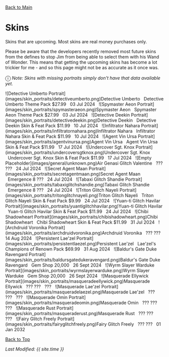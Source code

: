 [Back to Main](index.md)

# Skins

Skins that are upcoming. Most skins are real money purchases only.

Please be aware that the developers recently removed most future skins from the defines to stop Jim from being able to select them with his Wand of Wonder. This means that getting the upcoming skins has become a lot trickier for me - and so this page might not be as accurate as it once was.

<span style="font-size:1.2em;">ⓘ</span> *Note: Skins with missing portraits simply don't have that data available yet.*

<span class="skinTableColumn">
    <span class="skinTableRow">
        <span class="skinTableIcon">
            ![Detective Umberto Portrait](images/skin_portraits/detectiveumberto.png)Detective Umberto
        </span>
        <span class="skinTableSource">
            <span style="margin-left: 8px;">Detective Umberto Theme Pack</span>
        </span>
        <span class="skinTableCost">
            <span style="margin-right: 8px;">$27.99</span>
        </span>
        <span class="skinTableDate">
            <span style="margin-right: 8px;">03 Jul 2024</span>
        </span>
    </span>
    <span class="skinTableRow">
        <span class="skinTableIcon">
            ![Spymaster Aeon Portrait](images/skin_portraits/spymasteraeon.png)Spymaster Aeon
        </span>
        <span class="skinTableSource">
            <span style="margin-left: 8px;">Spymaster Aeon Theme Pack</span>
        </span>
        <span class="skinTableCost">
            <span style="margin-right: 8px;">$27.99</span>
        </span>
        <span class="skinTableDate">
            <span style="margin-right: 8px;">03 Jul 2024</span>
        </span>
    </span>
    <span class="skinTableRow">
        <span class="skinTableIcon">
            ![Detective Deekin Portrait](images/skin_portraits/detectivedeekin.png)Detective Deekin
        </span>
        <span class="skinTableSource">
            <span style="margin-left: 8px;">Detective Deekin Skin & Feat Pack</span>
        </span>
        <span class="skinTableCost">
            <span style="margin-right: 8px;">$11.99</span>
        </span>
        <span class="skinTableDate">
            <span style="margin-right: 8px;">10 Jul 2024</span>
        </span>
    </span>
    <span class="skinTableRow">
        <span class="skinTableIcon">
            ![Infiltrator Nahara Portrait](images/skin_portraits/infiltratornahara.png)Infiltrator Nahara
        </span>
        <span class="skinTableSource">
            <span style="margin-left: 8px;">Infiltrator Nahara Skin & Feat Pack</span>
        </span>
        <span class="skinTableCost">
            <span style="margin-right: 8px;">$11.99</span>
        </span>
        <span class="skinTableDate">
            <span style="margin-right: 8px;">10 Jul 2024</span>
        </span>
    </span>
    <span class="skinTableRow">
        <span class="skinTableIcon">
            ![Agent Vin Ursa Portrait](images/skin_portraits/agentvinursa.png)Agent Vin Ursa
        </span>
        <span class="skinTableSource">
            <span style="margin-left: 8px;">Agent Vin Ursa Skin & Feat Pack</span>
        </span>
        <span class="skinTableCost">
            <span style="margin-right: 8px;">$11.99</span>
        </span>
        <span class="skinTableDate">
            <span style="margin-right: 8px;">17 Jul 2024</span>
        </span>
    </span>
    <span class="skinTableRow">
        <span class="skinTableIcon">
            ![Undercover Sgt. Knox Portrait](images/skin_portraits/undercoversgtknox.png)Undercover Sgt. Knox
        </span>
        <span class="skinTableSource">
            <span style="margin-left: 8px;">Undercover Sgt. Knox Skin & Feat Pack</span>
        </span>
        <span class="skinTableCost">
            <span style="margin-right: 8px;">$11.99</span>
        </span>
        <span class="skinTableDate">
            <span style="margin-right: 8px;">17 Jul 2024</span>
        </span>
    </span>
    <span class="skinTableRow">
        <span class="skinTableIcon">
            ![Empty Placeholder](images/general/unknown.png)Air Genasi Glitch Valentine
        </span>
        <span class="skinTableSource">
            <span style="margin-left: 8px;">???</span>
        </span>
        <span class="skinTableCost">
            <span style="margin-right: 8px;">???</span>
        </span>
        <span class="skinTableDate">
            <span style="margin-right: 8px;">24 Jul 2024</span>
        </span>
    </span>
    <span class="skinTableRow">
        <span class="skinTableIcon">
            ![Secret Agent Maan Portrait](images/skin_portraits/secretagentmaan.png)Secret Agent Maan
        </span>
        <span class="skinTableSource">
            <span style="margin-left: 8px;">Emergence 8</span>
        </span>
        <span class="skinTableCost">
            <span style="margin-right: 8px;">???</span>
        </span>
        <span class="skinTableDate">
            <span style="margin-right: 8px;">24 Jul 2024</span>
        </span>
    </span>
    <span class="skinTableRow">
        <span class="skinTableIcon">
            ![Tabaxi Glitch Shandie Portrait](images/skin_portraits/tabaxiglitchshandie.png)Tabaxi Glitch Shandie
        </span>
        <span class="skinTableSource">
            <span style="margin-left: 8px;">Emergence 8</span>
        </span>
        <span class="skinTableCost">
            <span style="margin-right: 8px;">???</span>
        </span>
        <span class="skinTableDate">
            <span style="margin-right: 8px;">24 Jul 2024</span>
        </span>
    </span>
    <span class="skinTableRow">
        <span class="skinTableIcon">
            ![Triton Glitch Nayeli Portrait](images/skin_portraits/tritonglitchnayeli.png)Triton Glitch Nayeli
        </span>
        <span class="skinTableSource">
            <span style="margin-left: 8px;">Triton Glitch Nayeli Skin & Feat Pack</span>
        </span>
        <span class="skinTableCost">
            <span style="margin-right: 8px;">$9.99</span>
        </span>
        <span class="skinTableDate">
            <span style="margin-right: 8px;">24 Jul 2024</span>
        </span>
    </span>
    <span class="skinTableRow">
        <span class="skinTableIcon">
            ![Yuan-ti Glitch Havilar Portrait](images/skin_portraits/yuantiglitchhavilar.png)Yuan-ti Glitch Havilar
        </span>
        <span class="skinTableSource">
            <span style="margin-left: 8px;">Yuan-ti Glitch Havilar Skin & Feat Pack</span>
        </span>
        <span class="skinTableCost">
            <span style="margin-right: 8px;">$11.99</span>
        </span>
        <span class="skinTableDate">
            <span style="margin-right: 8px;">24 Jul 2024</span>
        </span>
    </span>
    <span class="skinTableRow">
        <span class="skinTableIcon">
            ![Chibi Shadowheart Portrait](images/skin_portraits/chibishadowheart.png)Chibi Shadowheart
        </span>
        <span class="skinTableSource">
            <span style="margin-left: 8px;">Chibi Shadowheart Skin & Feat Pack</span>
        </span>
        <span class="skinTableCost">
            <span style="margin-right: 8px;">$11.99</span>
        </span>
        <span class="skinTableDate">
            <span style="margin-right: 8px;">31 Jul 2024</span>
        </span>
    </span>
    <span class="skinTableRow">
        <span class="skinTableIcon">
            ![Archdruid Voronika Portrait](images/skin_portraits/archdruidvoronika.png)Archdruid Voronika
        </span>
        <span class="skinTableSource">
            <span style="margin-left: 8px;">???</span>
        </span>
        <span class="skinTableCost">
            <span style="margin-right: 8px;">???</span>
        </span>
        <span class="skinTableDate">
            <span style="margin-right: 8px;">14 Aug 2024</span>
        </span>
    </span>
    <span class="skinTableRow">
        <span class="skinTableIcon">
            ![Persistent Lae'zel Portrait](images/skin_portraits/persistentlaezel.png)Persistent Lae'zel
        </span>
        <span class="skinTableSource">
            <span style="margin-left: 8px;">Lae'zel's Champions of Renown Pack</span>
        </span>
        <span class="skinTableCost">
            <span style="margin-right: 8px;">$69.99</span>
        </span>
        <span class="skinTableDate">
            <span style="margin-right: 8px;">31 Aug 2024</span>
        </span>
    </span>
    <span class="skinTableRow">
        <span class="skinTableIcon">
            ![Baldur's Gate Duke Ravengard Portrait](images/skin_portraits/baldursgatedukeravengard.png)Baldur's Gate Duke Ravengard
        </span>
        <span class="skinTableSource">
            <span style="margin-left: 8px;">Gem Shop</span>
        </span>
        <span class="skinTableCost">
            <span style="margin-right: 8px;">20,000</span>
        </span>
        <span class="skinTableDate">
            <span style="margin-right: 8px;">26 Sept 2024</span>
        </span>
    </span>
    <span class="skinTableRow">
        <span class="skinTableIcon">
            ![Wyrm Slayer Warduke Portrait](images/skin_portraits/wyrmslayerwarduke.png)Wyrm Slayer Warduke
        </span>
        <span class="skinTableSource">
            <span style="margin-left: 8px;">Gem Shop</span>
        </span>
        <span class="skinTableCost">
            <span style="margin-right: 8px;">20,000</span>
        </span>
        <span class="skinTableDate">
            <span style="margin-right: 8px;">26 Sept 2024</span>
        </span>
    </span>
    <span class="skinTableRow">
        <span class="skinTableIcon">
            ![Masquerade Ellywick Portrait](images/skin_portraits/masqueradeellywick.png)Masquerade Ellywick
        </span>
        <span class="skinTableSource">
            <span style="margin-left: 8px;">???</span>
        </span>
        <span class="skinTableCost">
            <span style="margin-right: 8px;">???</span>
        </span>
        <span class="skinTableDate">
            <span style="margin-right: 8px;">???</span>
        </span>
    </span>
    <span class="skinTableRow">
        <span class="skinTableIcon">
            ![Masquerade Lae'zel Portrait](images/skin_portraits/masqueradelaezel.png)Masquerade Lae'zel
        </span>
        <span class="skinTableSource">
            <span style="margin-left: 8px;">???</span>
        </span>
        <span class="skinTableCost">
            <span style="margin-right: 8px;">???</span>
        </span>
        <span class="skinTableDate">
            <span style="margin-right: 8px;">???</span>
        </span>
    </span>
    <span class="skinTableRow">
        <span class="skinTableIcon">
            ![Masquerade Omin Portrait](images/skin_portraits/masqueradeomin.png)Masquerade Omin
        </span>
        <span class="skinTableSource">
            <span style="margin-left: 8px;">???</span>
        </span>
        <span class="skinTableCost">
            <span style="margin-right: 8px;">???</span>
        </span>
        <span class="skinTableDate">
            <span style="margin-right: 8px;">???</span>
        </span>
    </span>
    <span class="skinTableRow">
        <span class="skinTableIcon">
            ![Masquerade Rust Portrait](images/skin_portraits/masqueraderust.png)Masquerade Rust
        </span>
        <span class="skinTableSource">
            <span style="margin-left: 8px;">???</span>
        </span>
        <span class="skinTableCost">
            <span style="margin-right: 8px;">???</span>
        </span>
        <span class="skinTableDate">
            <span style="margin-right: 8px;">???</span>
        </span>
    </span>
    <span class="skinTableRow">
        <span class="skinTableIcon">
            ![Fairy Glitch Freely Portrait](images/skin_portraits/fairyglitchfreely.png)Fairy Glitch Freely
        </span>
        <span class="skinTableSource">
            <span style="margin-left: 8px;">???</span>
        </span>
        <span class="skinTableCost">
            <span style="margin-right: 8px;">???</span>
        </span>
        <span class="skinTableDate">
            <span style="margin-right: 8px;">01 Jan 2032</span>
        </span>
    </span>
</span>

[Back to Top](#top)

*Last Modified: {{ site.time }}*